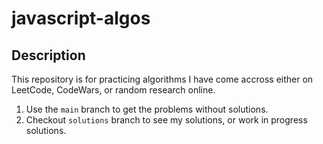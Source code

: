 # javascript-algos

## Description
This repository is for practicing algorithms I have come accross either on LeetCode, CodeWars, or random research online.

1. Use the `main` branch to get the problems without solutions.
2. Checkout `solutions` branch to see my solutions, or work in progress solutions.